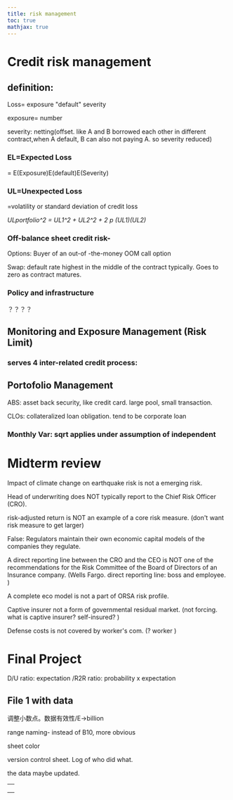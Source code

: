 ```yaml
---
title: risk management
toc: true
mathjax: true
---
```


# Credit risk management

## definition:

Loss= exposure "default" severity

exposure= number

severity: netting(offset. like A and B borrowed each other in different contract,when A default, B can also not paying A. so severity reduced)

### EL=Expected Loss

= E(Exposure)E(default)E(Severity)

### UL=Unexpected Loss

=volatility or standard deviation of credit loss

*ULportfolio^2  = UL1^2 + UL2^2 + 2 p (UL1)(UL2)*

### Off-balance sheet credit risk-

Options: Buyer of an out-of -the-money OOM call option

Swap: default rate highest in the middle of the contract typically. Goes to zero as contract matures.

### Policy and infrastructure

？？？？

## Monitoring and Exposure Management (Risk Limit)

### serves 4 inter-related credit process:

## Portofolio Management

ABS: asset back security, like credit card. large pool, small transaction.

CLOs: collateralized loan obligation. tend to be corporate loan

### Monthly Var: sqrt applies under assumption of independent

# Midterm review

Impact of climate change on earthquake risk is not a emerging risk.

Head of underwriting does NOT typically report to the Chief Risk
Officer (CRO).

risk-adjusted return is NOT an example of a core risk measure. (don't want risk measure to get larger)

False: Regulators maintain their own economic capital models of the companies they regulate.

A direct reporting line between the CRO and the CEO is NOT one of the recommendations for the Risk Committee of the Board of Directors of an Insurance company. (Wells Fargo. direct reporting line: boss and employee. )

A complete eco model is not a part of ORSA risk profile.

Captive insurer not a form of governmental residual market. (not forcing. what is captive insurer? self-insured? )

Defense costs is not covered by worker's com. (? worker )

# Final Project

D/U ratio: expectation         /R2R ratio: probability x expectation

## File 1 with data

 调整小数点。数据有效性/E->billion

range naming- instead of  B10, more obvious

sheet color

version control sheet. Log of  who did what.

the data maybe updated.

|      |
| ---- |
|      |
|      |
|      |
